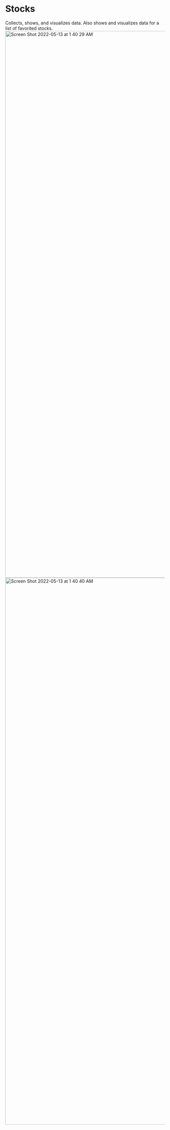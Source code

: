 # Stocks

Collects, shows, and visualizes data. Also shows and visualizes data for a list of favorited stocks. 
<img width="1725" alt="Screen Shot 2022-05-13 at 1 40 29 AM" src="https://user-images.githubusercontent.com/63489213/168225974-9e36c3c4-f742-4ae6-97b1-6193240303d8.png">
<img width="1725" alt="Screen Shot 2022-05-13 at 1 40 40 AM" src="https://user-images.githubusercontent.com/63489213/168225977-1f4ad35f-38d9-422b-89aa-f6897b79161e.png">

